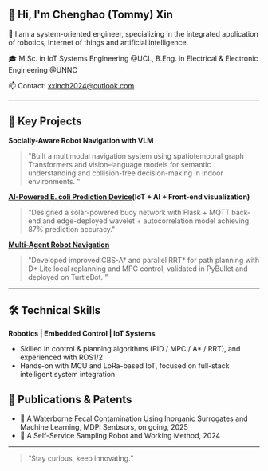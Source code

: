 ## 👋 Hi, I'm Chenghao (Tommy) Xin 

🚀 I am a system-oriented engineer, specializing in the integrated application of robotics, Internet of things and artificial intelligence.

🎓 M.Sc. in IoT Systems Engineering @UCL, B.Eng. in Electrical & Electronic Engineering @UNNC

📫 Contact: xxinch2024@outlook.com 


---

## 🚀 Key Projects

**Socially-Aware Robot Navigation with VLM**
> "Built a multimodal navigation system using spatiotemporal graph Transformers and vision–language models for semantic understanding and collision-free decision-making in indoor environments. " 

**[AI-Powered E. coli Prediction Device](https://github.com/Headmaster218/AquaSense)(IoT + AI + Front-end visualization)**

> "Designed a solar-powered buoy network with Flask + MQTT back-end and edge-deployed wavelet + autocorrelation model achieving 87% prediction accuracy." 

**[Multi-Agent Robot Navigation](https://github.com/XXINCH-code/multi-agent-navi)**

> "Developed improved CBS-A* and parallel RRT* for path planning with D* Lite local replanning and MPC control, validated in PyBullet and deployed on TurtleBot. "

---

## 🛠 Technical Skills
**Robotics | Embedded Control | IoT Systems**

- Skilled in control & planning algorithms (PID / MPC / A* / RRT), and experienced with ROS1/2  
- Hands-on with MCU and LoRa-based IoT, focused on full-stack intelligent system integration



## 📜 Publications & Patents
- 📝 A Waterborne Fecal Contamination Using Inorganic Surrogates and Machine Learning, MDPI Senbsors, on going, 2025
- 📝 A Self-Service Sampling Robot and Working Method, 2024

---

> “Stay curious, keep innovating.”  
